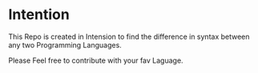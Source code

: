 # Intention

This Repo is created in Intension to find the difference in syntax between any two Programming Languages.

Please Feel free to contribute with your fav Laguage.

